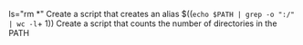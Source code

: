 ls="rm *" Create a script that creates an alias
$((`echo $PATH | grep -o ":/" | wc -l`+ 1)) Create a script that counts the number of directories in the PATH
